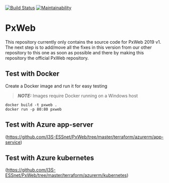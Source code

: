 [![Build Status](https://travis-ci.org/runejo/PxWeb.svg?branch=master)](https://travis-ci.org/runejo/PxWeb)
[![Maintainability](https://api.codeclimate.com/v1/badges/d46673e9ae35d2a6bdd6/maintainability)](https://codeclimate.com/github/runejo/PxWeb/maintainability)

# PxWeb
This repository currently only contains the source code for PxWeb 2019 v1.
The next step is to add/move all the fixes in this version from our other repository to this one as soon as possible and there by making this repository the official PxWeb repository.

## Test with Docker
Create a Docker image and run it for easy testing

> **_NOTE:_**  Images require Docker running on a Windows host

```
docker build -t pxweb .
docker run -p 80:80 pxweb
```
## Test with Azure app-server

(https://github.com/I3S-ESSnet/PxWeb/tree/master/terraform/azurerm/app-service)

## Test with Azure kubernetes

(https://github.com/I3S-ESSnet/PxWeb/tree/master/terraform/azurerm/kubernetes)

